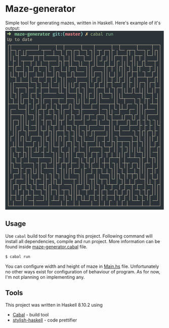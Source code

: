 # Maze-generator

Simple tool for generating mazes, written in Haskell. Here's example of it's
output:
![Example of maze, generated by this tool](screenshots/example.png)

## Usage
Use `cabal` build tool for managing this project. Following command will
install all dependencies, compile and run project. More information can
be found inside [maze-generator.cabal](./maze-generator.cabal) file.
```bash
$ cabal run
```
You can configure width and height of maze in [Main.hs](app/Main.hs) file. 
Unfortunately no other ways exist for configuration of behaviour of program.
As for now, I'm not planning on implementing any.

## Tools
This project was written in Haskell 8.10.2 using
* [Cabal](https://www.haskell.org/cabal/) - build tool
* [stylish-haskell](https://github.com/haskell/stylish-haskell) - code prettifier
